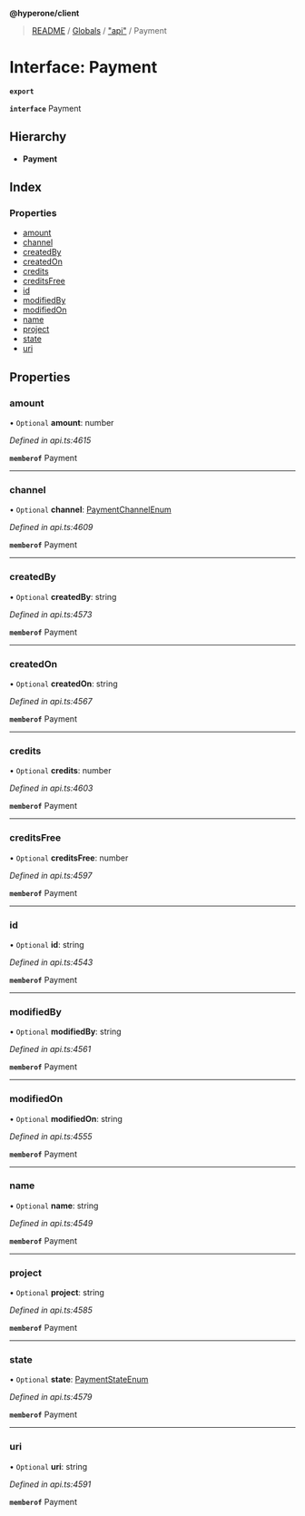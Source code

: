**@hyperone/client**

> [README](../README.md) / [Globals](../globals.md) / ["api"](../modules/_api_.md) / Payment

# Interface: Payment

**`export`** 

**`interface`** Payment

## Hierarchy

* **Payment**

## Index

### Properties

* [amount](_api_.payment.md#amount)
* [channel](_api_.payment.md#channel)
* [createdBy](_api_.payment.md#createdby)
* [createdOn](_api_.payment.md#createdon)
* [credits](_api_.payment.md#credits)
* [creditsFree](_api_.payment.md#creditsfree)
* [id](_api_.payment.md#id)
* [modifiedBy](_api_.payment.md#modifiedby)
* [modifiedOn](_api_.payment.md#modifiedon)
* [name](_api_.payment.md#name)
* [project](_api_.payment.md#project)
* [state](_api_.payment.md#state)
* [uri](_api_.payment.md#uri)

## Properties

### amount

• `Optional` **amount**: number

*Defined in api.ts:4615*

**`memberof`** Payment

___

### channel

• `Optional` **channel**: [PaymentChannelEnum](../enums/_api_.paymentchannelenum.md)

*Defined in api.ts:4609*

**`memberof`** Payment

___

### createdBy

• `Optional` **createdBy**: string

*Defined in api.ts:4573*

**`memberof`** Payment

___

### createdOn

• `Optional` **createdOn**: string

*Defined in api.ts:4567*

**`memberof`** Payment

___

### credits

• `Optional` **credits**: number

*Defined in api.ts:4603*

**`memberof`** Payment

___

### creditsFree

• `Optional` **creditsFree**: number

*Defined in api.ts:4597*

**`memberof`** Payment

___

### id

• `Optional` **id**: string

*Defined in api.ts:4543*

**`memberof`** Payment

___

### modifiedBy

• `Optional` **modifiedBy**: string

*Defined in api.ts:4561*

**`memberof`** Payment

___

### modifiedOn

• `Optional` **modifiedOn**: string

*Defined in api.ts:4555*

**`memberof`** Payment

___

### name

• `Optional` **name**: string

*Defined in api.ts:4549*

**`memberof`** Payment

___

### project

• `Optional` **project**: string

*Defined in api.ts:4585*

**`memberof`** Payment

___

### state

• `Optional` **state**: [PaymentStateEnum](../enums/_api_.paymentstateenum.md)

*Defined in api.ts:4579*

**`memberof`** Payment

___

### uri

• `Optional` **uri**: string

*Defined in api.ts:4591*

**`memberof`** Payment
